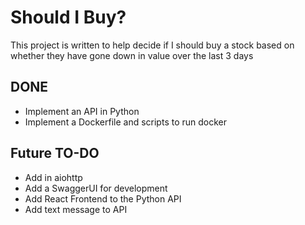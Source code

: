 # Should I Buy?

This project is written to help decide if I should buy a stock based on whether they have gone down in value over the last 3 days

## DONE
* Implement an API in Python
* Implement a Dockerfile and scripts to run docker

## Future TO-DO
* Add in aiohttp
* Add a SwaggerUI for development
* Add React Frontend to the Python API
* Add text message to API